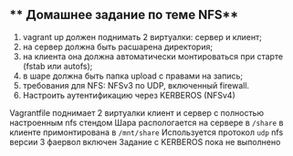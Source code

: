 ## ** Домашнее задание по теме NFS**

1. vagrant up должен поднимать 2 виртуалки: сервер и клиент;
1. на сервер должна быть расшарена директория;
1. на клиента она должна автоматически монтироваться при старте (fstab или autofs);
1. в шаре должна быть папка upload с правами на запись;
1. требования для NFS: NFSv3 по UDP, включенный firewall.
1. Настроить аутентификацию через KERBEROS (NFSv4)

Vagrantfile поднимает 2 виртуалки клиент и сервер с полностью настроенным nfs стендом
Шара распологается на сервере в `/share` в клиенте примонтирована в `/mnt/share`
Используется протокол `udp` nfs версии 3  фаервол включен
Задание с KERBEROS пока не выполнено

